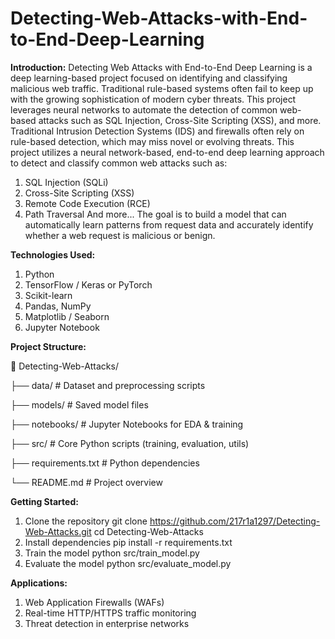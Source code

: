 # Detecting-Web-Attacks-with-End-to-End-Deep-Learning
**Introduction:**
Detecting Web Attacks with End-to-End Deep Learning is a deep learning-based project focused on identifying and classifying malicious web traffic. Traditional rule-based systems often fail to keep up with the growing sophistication of modern cyber threats. This project leverages neural networks to automate the detection of common web-based attacks such as SQL Injection, Cross-Site Scripting (XSS), and more.
Traditional Intrusion Detection Systems (IDS) and firewalls often rely on rule-based detection, which may miss novel or evolving threats. This project utilizes a neural network-based, end-to-end deep learning approach to detect and classify common web attacks such as:

1. SQL Injection (SQLi)
2. Cross-Site Scripting (XSS)
3. Remote Code Execution (RCE)
4. Path Traversal
And more...
The goal is to build a model that can automatically learn patterns from request data and accurately identify whether a web request is malicious or benign.

**Technologies Used:**

1. Python 
2. TensorFlow / Keras or PyTorch
3. Scikit-learn
4. Pandas, NumPy
5. Matplotlib / Seaborn
6. Jupyter Notebook

**Project Structure:**

📁 Detecting-Web-Attacks/

├── data/                  # Dataset and preprocessing scripts

├── models/                # Saved model files

├── notebooks/             # Jupyter Notebooks for EDA & training

├── src/                   # Core Python scripts (training, evaluation, utils)

├── requirements.txt       # Python dependencies

└── README.md              # Project overview

**Getting Started:**

1. Clone the repository
   git clone https://github.com/217r1a1297/Detecting-Web-Attacks.git
   cd Detecting-Web-Attacks
2. Install dependencies
    pip install -r requirements.txt
3. Train the model
    python src/train_model.py
4. Evaluate the model
 		python src/evaluate_model.py

**Applications:**
1. Web Application Firewalls (WAFs)
2. Real-time HTTP/HTTPS traffic monitoring
3. Threat detection in enterprise networks






